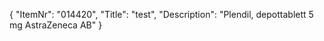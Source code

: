 {
  "ItemNr": "014420",
  "Title": "test",
  "Description": "Plendil, depottablett 5 mg AstraZeneca AB"
}